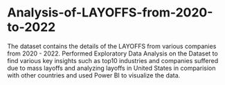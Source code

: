 # Analysis-of-LAYOFFS-from-2020-to-2022

The dataset contains the details of the LAYOFFS from various companies from 2020 - 2022.
Performed Exploratory Data Analysis on the Dataset to find various key insights such as top10 industries and companies suffered due to mass layoffs and  analyzing
layoffs in United States in comparision with other countries and used Power BI to visualize the data.

